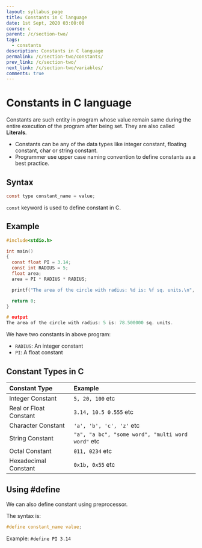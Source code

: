 ```yaml
---
layout: syllabus_page
title: Constants in C language
date: 1st Sept, 2020 03:00:00
course: c
parent: /c/section-two/
tags:
  - constants
description: Constants in C language
permalink: /c/section-two/constants/
prev_link: /c/section-two/
next_link: /c/section-two/variables/
comments: true
---
```


# Constants in C language

Constants are such entity in program whose value remain same during the entire execution of the program after being set.
They  are also called __Literals__.

- Constants can be any of the data types like integer constant, floating constant, char or string constant.
- Programmer use upper case naming convention to define constants as a best practice.

## Syntax

```c
const type constant_name = value;
```

`const` keyword is used to define constant in C.

## Example

```c
#include<stdio.h>

int main()
{
  const float PI = 3.14;
  const int RADIUS = 5;
  float area;
  area = PI * RADIUS * RADIUS;

  printf("The area of the circle with radius: %d is: %f sq. units.\n", RADIUS, area);

  return 0;
}

# output
The area of the circle with radius: 5 is: 78.500000 sq. units.
```

We have two constants in above program:

-  `RADIUS`: An integer constant
- `PI`: A float constant

## Constant Types in C

| Constant Type | Example |
| :- | :- |
| Integer Constant | `5, 20, 100` etc |
| Real or Float Constant | `3.14, 10.5 0.555` etc |
| Character Constant | `'a', 'b', 'c', 'z'` etc |
| String Constant | `"a", "a bc", "some word", "multi word word"` etc |
| Octal Constant | `011, 0234` etc |
| Hexadecimal Constant | `0x1b, 0x55` etc |

## Using #define

We can also define constant using preprocessor.

The syntax is:

```c
#define constant_name value;
```

Example: `#define PI 3.14`
